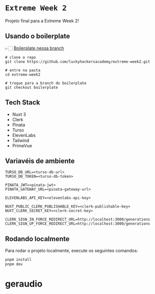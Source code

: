 # `Extreme Week 2`

Projeto final para a Extreme Week 2!

## Usando o boilerplate

👉🏻 [Boilerplate nessa branch](https://github.com/luckyhackersacademy/extreme-week2/tree/boilerplate)

```
# clone o repo
git clone https://github.com/luckyhackersacademy/extreme-week2.git

# entre na pasta
cd extreme-week2

# troque para a branch do boilerplate
git checkout boilerplate
```

## Tech Stack

- Nuxt 3
- Clerk
- Pinata
- Turso
- ElevenLabs
- Tailwind
- PrimeVue

## Variavéis de ambiente

```
TURSO_DB_URL=<turso-db-url>
TURSO_DB_TOKEN=<turso-db-token>

PINATA_JWT=<pinata-jwt>
PINATA_GATEWAY_URL=<pinata-gateway-url>

ELEVENLABS_API_KEY=<elevenlabs-api-key>

NUXT_PUBLIC_CLERK_PUBLISHABLE_KEY=<clerk-publishable-key>
NUXT_CLERK_SECRET_KEY=<clerk-secret-key>

CLERK_SIGN_IN_FORCE_REDIRECT_URL=http://localhost:3000/generations
CLERK_SIGN_UP_FORCE_REDIRECT_URL=http://localhost:3000/generations
```

## Rodando localmente

Para rodar o projeto localmente, execute os seguintes comandos:

```bash
pnpm install
pnpm dev
```
# geraudio

